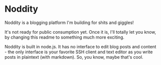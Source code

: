 Noddity
=======

Noddity is a blogging platform I'm building for shits and giggles!

It's not ready for public consumption yet.  Once it is, I'll totally let you know, by changing this readme to something much more exciting.

Noddity is built in node.js.  It has no interface to edit blog posts and content - the only interface is your favorite SSH client and text editor as you write posts in plaintext (with markdown).  So, you know, maybe that's cool.
